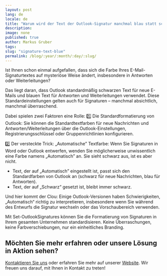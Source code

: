 ```yaml
---
layout: post
lang: de
locale: de
title: "Warum wird der Text der Outlook-Signatur manchmal blau statt schwarz angezeigt?"
description:
image: none
published: true
author: Markus Gruber
tags: 
slug: "signature-text-blue"
permalink: /blog/:year/:month/:day/:slug/
---
```

Ist Ihnen schon einmal aufgefallen, dass sich die Farbe Ihres E-Mail-Signaturtextes auf mysteriöse Weise ändert, insbesondere in Antworten oder Weiterleitungen?

Das liegt daran, dass Outlook standardmäßig schwarzen Text für neue E-Mails und blauen Text für Antworten und Weiterleitungen verwendet. Diese Standardeinstellungen gelten auch für Signaturen – manchmal absichtlich, manchmal überraschend.

Dabei spielen zwei Faktoren eine Rolle:
1️⃣ Die Standardformatierung von Outlook:
Sie können die Standardtextfarben für neue Nachrichten und Antworten/Weiterleitungen über die Outlook-Einstellungen, Registrierungsschlüssel oder Gruppenrichtlinien konfigurieren.

2️⃣ Der versteckte Trick: „Automatische” Textfarbe:
Wenn Sie Signaturen in Word oder Outlook entwerfen, wenden Sie möglicherweise unwissentlich eine Farbe namens „Automatisch” an. Sie sieht schwarz aus, ist es aber nicht.
- Text, der auf „Automatisch” eingestellt ist, passt sich den Standardfarben von Outlook an (schwarz für neue Nachrichten, blau für Antworten).
- Text, der auf „Schwarz“ gesetzt ist, bleibt immer schwarz.

Und hier kommt der Clou: Einige Outlook-Versionen haben Schwierigkeiten, „Automatisch“ richtig zu interpretieren, insbesondere wenn Sie während des Entwurfs die Signatur wechseln oder das Vorschaubereich verwenden.

Mit Set-OutlookSignatures können Sie die Formatierung von Signaturen in Ihrem gesamten Unternehmen standardisieren. Keine Überraschungen, keine Farbverschiebungen, nur ein einheitliches Branding.

## Möchten Sie mehr erfahren oder unsere Lösung in Aktion sehen?
[Kontaktieren Sie uns](/contact) oder erfahren Sie mehr auf unserer [Website](/). Wir freuen uns darauf, mit Ihnen in Kontakt zu treten!